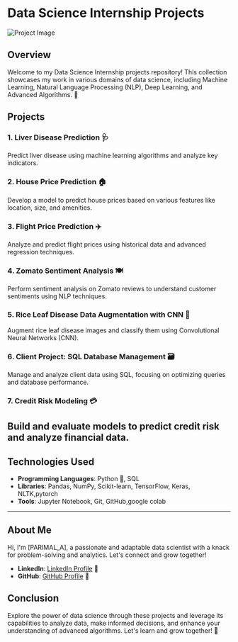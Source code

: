 # Data Science Internship Projects
![Project Image]()
## Overview
Welcome to my Data Science Internship projects repository! This collection showcases my work in various domains of data science, including Machine Learning, Natural Language Processing (NLP), Deep Learning, and Advanced Algorithms. 🚀

## Projects
### 1. Liver Disease Prediction 🩺
Predict liver disease using machine learning algorithms and analyze key indicators.

### 2. House Price Prediction 🏠
Develop a model to predict house prices based on various features like location, size, and amenities.

### 3. Flight Price Prediction ✈️
Analyze and predict flight prices using historical data and advanced regression techniques.

### 4. Zomato Sentiment Analysis 🍽️
Perform sentiment analysis on Zomato reviews to understand customer sentiments using NLP techniques.

### 5. Rice Leaf Disease Data Augmentation with CNN 🌾
Augment rice leaf disease images and classify them using Convolutional Neural Networks (CNN).

### 6. Client Project: SQL Database Management 🗃️
Manage and analyze client data using SQL, focusing on optimizing queries and database performance.

### 7. Credit Risk Modeling 💳
Build and evaluate models to predict credit risk and analyze financial data.
---
## Technologies Used
- **Programming Languages**: Python 🐍, SQL
- **Libraries**: Pandas, NumPy, Scikit-learn, TensorFlow, Keras, NLTK,pytorch
- **Tools**: Jupyter Notebook, Git, GitHub,google colab
---
## About Me
Hi, I'm [PARIMAL_A], a passionate and adaptable data scientist with a knack for problem-solving and analytics. Let's connect and grow together!

- **LinkedIn**: [LinkedIn Profile](https://www.linkedin.com/in/parimalautade/) 💼
- **GitHub**: [GitHub Profile](https://github.com/ParimalA24-DS) 🐙

## Conclusion
Explore the power of data science through these projects and leverage its capabilities to analyze data, make informed decisions, and enhance your understanding of advanced algorithms. Let's learn and grow together! 🌟
